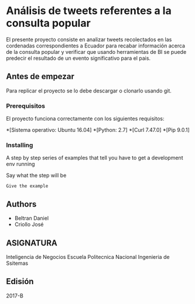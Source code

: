 # Análisis de tweets referentes a la consulta popular 

El presente proyecto consiste en analizar tweets recolectados en las cordenadas correspondientes a Ecuador para recabar información acerca de la consulta popular y verificar que  usando herramientas de BI se puede predecir el resultado de un evento significativo para el pais.

## Antes de empezar

Para replicar el proyecto se lo debe descargar o clonarlo usando git. 

### Prerequisitos

El proyecto funciona correctamente con los siguientes requisitos:

*[Sistema operativo: Ubuntu 16.04]
*[Python: 2.7]
*[Curl 7.47.0]
*[Pip 9.0.1]


### Installing

A step by step series of examples that tell you have to get a development env running

Say what the step will be

```
Give the example
```


## Authors

- Beltran Daniel
- Criollo José
## ASIGNATURA
Inteligencia de Negocios
Escuela Politecnica Nacional
Ingenieria de Ssitemas
## Edisión
2017-B
